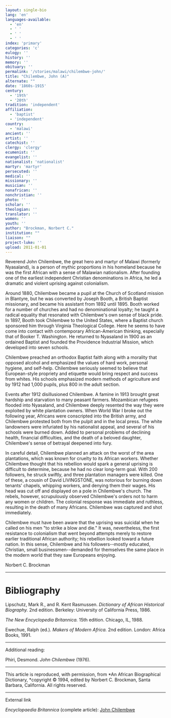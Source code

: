 ```yaml
---
layout: single-bio
lang: 'en'
languages-available:
  - 'en'
  - ' '
  - ' '
  - ' '
index: 'primary'
categories: 'c'
eulogy: ''
history: ''
memory: ''
obituary: ''
permalink: '/stories/malawi/chilembwe-john/'
title: "Chilembwe, John (A)"
alternate: ""
date: '1860s-1915'
century:
  - '19th'
  - '20th'
tradition: 'independent'
affiliation:
  - 'baptist'
  - 'independent'
country:
  - 'malawi'
ancient: ''
artist: ''
catechist: ''
clergy: 'clergy'
ecumenist: ''
evangelist: ''
nationalist: 'nationalist'
martyr: 'martyr'
persecuted: ''
medical: ''
missionary: ''
musician: ''
nonafrican: ''
nonchristian: ''
photo: ''
scholar: ''
theologian: ''
translator: ''
women: ''
youth: ''
author: "Brockman, Norbert C."
institution: ""
liaison: ""
project-luke: ''
upload: 2011-01-01
---
```




Reverend John Chilembwe, the great hero and martyr of Malawi (formerly Nyasaland), is a person of mythic proportions in his homeland because he was the first African with a sense of Malawian nationalism.  After founding one of the earliest independent Christian denominations in Africa, he led a dramatic and violent uprising against colonialism.

Around 1880, Chilembwe became a pupil at the Church of Scotland mission in Blantyre, but he was converted by Joseph Booth, a British Baptist missionary, and became his assistant from 1892 until 1895.  Booth worked for a number of churches and had no denominational loyalty; he taught a radical equality that resonated with Chilembwe's own sense of black pride.  In 1897, Booth took Chilembwe to the United States, where a Baptist church sponsored him through Virginia Theological College.  Here he seems to have come into contact with contemporary African-American thinking, especially that of Booker T. Washington.  He returned to Nyasaland in 1900 as an ordained Baptist and founded the Providence Industrial Mission, which developed into seven schools.

Chilembwe preached an orthodox Baptist faith along with a morality that opposed alcohol and emphasized the values of hard work, personal hygiene, and self-help.  Chilembwe seriously seemed to believe that European-style propriety and etiquette would bring respect and success from whites.  His schools emphasized modern methods of agriculture and by 1912 had 1,000 pupils, plus 800 in the adult section.

Events after 1912 disillusioned Chilembwe.  A famine in 1913 brought great hardship and starvation to many peasant farmers.  Mozambican refugees flooded into Nyasaland, and Chilembwe deeply resented the way they were exploited by white plantation owners.  When World War I broke out the following year, Africans were conscripted into the British army, and Chilembwe protested both from the pulpit and in the local press.  The white landowners were infuriated by his nationalist appeal, and several of his schools were burned down.  Added to personal problems of declining health, financial difficulties, and the death of a beloved daughter, Chilembwe's sense of betrayal deepened into fury.

In careful detail, Chilembwe planned an attack on the worst of the area plantations, which was known for cruelty to its African workers.  Whether Chilembwe thought that his rebellion would spark a general uprising is difficult to determine, because he had no clear long-term goal.  With 200 followers, he struck swiftly, and three plantation managers were killed.  One of these, a cousin of David LIVINGSTONE, was notorious for burning down tenants' chapels, whipping workers, and denying them their wages.  His head was cut off and displayed on a pole in Chilembwe's church.  The rebels, however, scrupulously observed Chilembwe's orders not to harm any women or children.  The colonial response was immediate and ruthless, resulting in the death of many Africans.  Chilembwe was captured and shot immediately.

Chilembwe must have been aware that the uprising was suicidal when he called on his men "to strike a blow and die."  It was, nevertheless, the first resistance to colonialism that went beyond attempts merely to restore earlier traditional African authority; his rebellion looked toward a future nation.  In this sense, Chilembwe and his followers--mostly educated, Christian, small businessmen--demanded for themselves the same place in the modern world that they saw Europeans enjoying.

Norbert C. Brockman

---

# Bibliography

Lipschutz, Mark R., and R. Kent Rasmussen.  *Dictionary of African Historical Biography.*  2nd edition.  Berkeley: University of California Press, 1986.

*The New Encyclopedia Britannica.*  15th edition.  Chicago, IL, 1988.

Ewechue, Ralph (ed.).  *Makers of Modern Africa.*  2nd edition.  London: Africa Books, 1991.

---

Additional reading:

Phiri, Desmond.  *John Chilembwe* (1976).

---

This article is reproduced, with permission, from *An African Biographical Dictionary, *copyright &copy; 1994, edited by Norbert C. Brockman, Santa Barbara, California. All rights reserved.

---

External link

*Encyclopaedia Britannica*  (complete article):  [ John Chilembwe](http://www.britannica.com/eb/article-9024083/John-Chilembwe)

